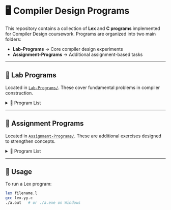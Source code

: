 

# 🖥️ Compiler Design Programs

This repository contains a collection of **Lex** and **C programs** implemented for Compiler Design coursework.
Programs are organized into two main folders:

* **Lab-Programs** → Core compiler design experiments
* **Assignment-Programs** → Additional assignment-based tasks

---

## 🔹 Lab Programs

Located in [`Lab-Programs/`](Lab-Programs/).
These cover fundamental problems in compiler construction.

<details>
<summary>📘 Program List</summary>

* **Program1.l** → Detects valid identifiers
* **Program2.l** → Recognizes C keywords
* **Program3.l** → Classifies operators (arithmetic, relational, logical, bitwise, assignment)
* **Program4.l** → Identifies constants, comments, identifiers, and operators in C
* **Program5.l** → Distinguishes vowels and consonants
* **Program6.l** → Finds functions and comments in C code
* **Program7.c** → Demonstrates top-down parsing using brute-force backtracking

</details>

---

## 🔹 Assignment Programs

Located in [`Assignment-Programs/`](Assignment-Programs/).
These are additional exercises designed to strengthen concepts.

<details>
<summary>📘 Program List</summary>

* **Program1.l** → Lex program for identifier recognition
* **Program2.l** → Recognizes different forms of real numbers in programming languages

</details>

---

## 🚀 Usage

To run a Lex program:

```bash
lex filename.l
gcc lex.yy.c
./a.out   # or ./a.exe on Windows
```

